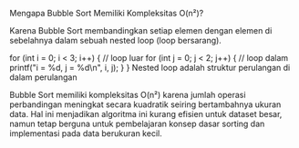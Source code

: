 Mengapa Bubble Sort Memiliki Kompleksitas O(n²)?



Karena Bubble Sort membandingkan setiap elemen dengan elemen di sebelahnya dalam sebuah nested loop (loop bersarang).

for (int i = 0; i < 3; i++) {           // loop luar
    for (int j = 0; j < 2; j++) {       // loop dalam
        printf("i = %d, j = %d\n", i, j);
    }
}
Nested loop adalah struktur perulangan di dalam perulangan


Bubble Sort memiliki kompleksitas O(n²) karena jumlah operasi perbandingan meningkat secara kuadratik seiring bertambahnya ukuran data. 
Hal ini menjadikan algoritma ini kurang efisien untuk dataset besar, namun tetap berguna untuk pembelajaran konsep dasar sorting dan implementasi pada data berukuran kecil.

